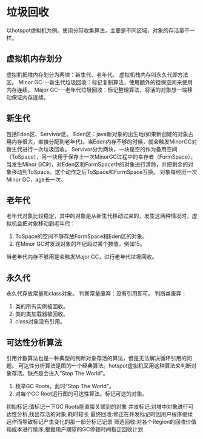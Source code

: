 # 垃圾回收
以hotspot虚拟机为例。使用分带收集算法，主要是不同区域，对象的存活量不一样。

## 虚拟机内存划分
虚拟机把堆内存划分为两块：新生代、老年代。
虚拟机栈内存叫永久代即方法区。
Minor GC---新生代垃圾回收：标记复制算法，使用额外的担保空间来使用内存连续。
Major GC---老年代垃圾回收：标记整理算法，将活的对象想一端移动保证内存连续。

## 新生代
包括Eden区、Servivor区。
Eden区：java新对象的出生地(如果新创建的对象占用内存很大，直接分配到老年代)。当Eden内存不够的时候，就会触发MinorGC对新生代进行一次垃圾回收。
Servivor分为两块，一块是空的作为备用空间（ToSpace），另一块用于保存上一次MinorGC过程中的幸存者（FormSpace），当发生Minor GC时，对Eden区和FormSpace中的对象进行清除，并把剩余的对象移动到ToSpace。这个动作之后ToSpace和FormSpace互换。
对象每经历一次Minor GC，age长一次。

## 老年代
老年代对象比较稳定，其中的对象是从新生代移动过来的，发生这两种情况时，虚拟机会把对象移动到老年代：

1. ToSpace的空间不够存放FormSpace和Eden区的对象。
2. 在Minor GC时发现对象的年纪超过某个数值，例如15。

当老年代内存不够用是会触发Major GC，进行老年代垃圾回收。

## 永久代
永久代存放常量和class对象。
判断常量废弃：没有引用即可。
判断类废弃：
1. 类的所有实例被回收。
2. 类的类加载器被回收。
3. class对象没有引用。
## 可达性分析算法
引用计数算法也是一种典型的判断对象存活的算法，但是无法解决循环引用的问题。
可达性分析算法是图的一个经典算法。hotspot虚拟机采用这种算法来判断对象存活。缺点是会进入“Stop The World”。

1. 枚举GC Roots，此时“Stop The World”。
2. 对每个GC Root运行图的可达性算法。标记可达的对象。

初始标记:值标记一下GC Roots能直接关联到的对象
并发标记:对堆中对象进行可达性分析,找出存活的对象,耗时较长
最终回收:修正在并发标记时因用户程序继续运作而导致标记产生变化的那一部分标记记录
筛选回收:对各个Region的回收价值和成本进行排序,根据用户期望的GC停顿时间指定回收计划
